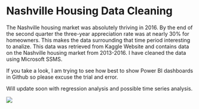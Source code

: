 # Nashville Housing Data Cleaning

The Nashville housing market was absolutely thriving in 2016.  By the end of the second quarter the three-year appreciation rate was at nearly 30% for homeowners.
This makes the data surrounding that time period interesting to analize.  This data was retrieved from Kaggle Website and contains data on the Nashville housing market from 2013-2016. I have cleaned the data using Microsoft SSMS.

If you take a look, I am trying to see how best to show Power BI dashboards in Github so please excuse the trial and error.

Will update soon with regression analysis and possible time series analysis.

<img src="https://user-images.githubusercontent.com/33985564/163032010-d961a275-6947-4c9c-a351-075365a0935d.jpg">
